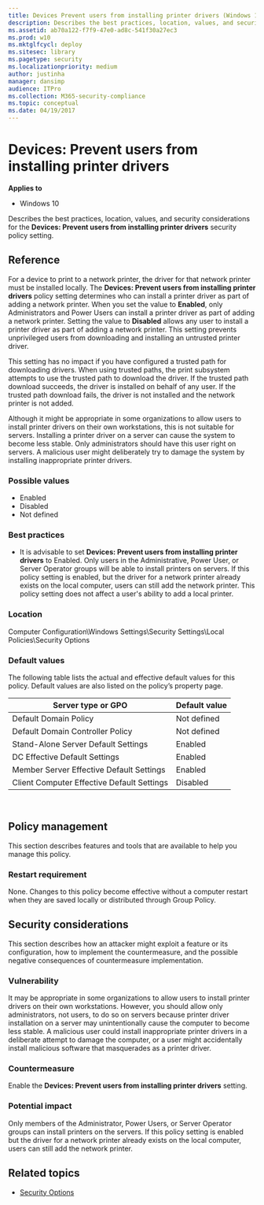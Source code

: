 ```yaml
---
title: Devices Prevent users from installing printer drivers (Windows 10)
description: Describes the best practices, location, values, and security considerations for the Devices Prevent users from installing printer drivers security policy setting.
ms.assetid: ab70a122-f7f9-47e0-ad8c-541f30a27ec3
ms.prod: w10
ms.mktglfcycl: deploy
ms.sitesec: library
ms.pagetype: security
ms.localizationpriority: medium
author: justinha
manager: dansimp
audience: ITPro
ms.collection: M365-security-compliance
ms.topic: conceptual
ms.date: 04/19/2017
---
```


# Devices: Prevent users from installing printer drivers

**Applies to**
-   Windows 10

Describes the best practices, location, values, and security considerations for the **Devices: Prevent users from installing printer drivers** security policy setting.

## Reference

For a device to print to a network printer, the driver for that network printer must be installed locally. The **Devices: Prevent users from installing printer drivers** policy setting determines who can install a printer driver as part of adding a network printer. When you set the value to **Enabled**, only Administrators and Power Users can install a printer driver as part of adding a network printer. Setting the value to **Disabled** allows any user to install a printer driver as part of adding a network printer. This setting prevents unprivileged users from downloading and installing an untrusted printer driver.

This setting has no impact if you have configured a trusted path for downloading drivers. When using trusted paths, the print subsystem attempts to use the trusted path to download the driver. If the trusted path download succeeds, the driver is installed on behalf of any user. If the trusted path download fails, the driver is not installed and the network printer is not added.

Although it might be appropriate in some organizations to allow users to install printer drivers on their own workstations, this is not suitable for servers. Installing a printer driver on a server can cause the system to become less stable. Only administrators should have this user right on servers. A malicious user might deliberately try to damage the system by installing inappropriate printer drivers.

### Possible values

-   Enabled
-   Disabled
-   Not defined

### Best practices

-   It is advisable to set **Devices: Prevent users from installing printer drivers** to Enabled. Only users in the Administrative, Power User, or Server Operator groups will be able to install printers on servers. If this policy setting is enabled, but the driver for a network printer already exists on the local computer, users can still add the network printer. This policy setting does not affect a user's ability to add a local printer.

### Location

Computer Configuration\\Windows Settings\\Security Settings\\Local Policies\\Security Options

### Default values

The following table lists the actual and effective default values for this policy. Default values are also listed on the policy’s property page.

Server type or GPO | Default value |
| - | - |
| Default Domain Policy | Not defined| 
| Default Domain Controller Policy | Not defined| 
| Stand-Alone Server Default Settings | Enabled| 
| DC Effective Default Settings | Enabled| 
| Member Server Effective Default Settings | Enabled| 
| Client Computer Effective Default Settings | Disabled| 
 
## Policy management

This section describes features and tools that are available to help you manage this policy.

### Restart requirement

None. Changes to this policy become effective without a computer restart when they are saved locally or distributed through Group Policy.

## Security considerations

This section describes how an attacker might exploit a feature or its configuration, how to implement the countermeasure, and the possible negative consequences of countermeasure implementation.

### Vulnerability

It may be appropriate in some organizations to allow users to install printer drivers on their own workstations. However, you should allow only administrators, not users, to do so on servers because printer driver installation on a server may unintentionally cause the computer to become less 
stable. A malicious user could install inappropriate printer drivers in a deliberate attempt to damage the computer, or a user might accidentally install malicious software that masquerades as a printer driver.

### Countermeasure

Enable the **Devices: Prevent users from installing printer drivers** setting.

### Potential impact

Only members of the Administrator, Power Users, or Server Operator groups can install printers on the servers. If this policy setting is enabled but the driver for a network printer already exists on the local computer, users can still add the network printer.

## Related topics

- [Security Options](security-options.md)
